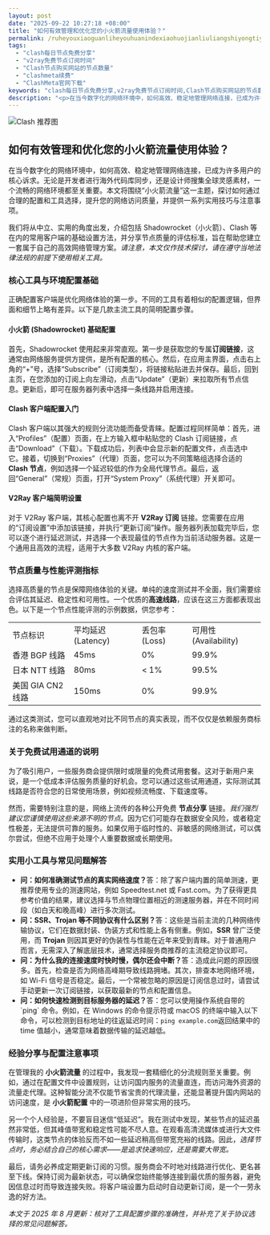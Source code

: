 ```yaml
---
layout: post
date: "2025-09-22 10:27:18 +08:00"
title: "如何有效管理和优化您的小火箭流量使用体验？"
permalink: /ruheyouxiaoguanliheyouhuanindexiaohuojianliuliangshiyongtiyan/
tags:
  - "clash每日节点免费分享"
  - "v2ray免费节点订阅时间"
  - "Clash节点购买网站的节点数量"
  - "clashmeta续费"
  - "ClashMeta官网下载"
keywords: "clash每日节点免费分享,v2ray免费节点订阅时间,Clash节点购买网站的节点数量,clashmeta续费,ClashMeta官网下载"
description: "<p>在当今数字化的网络环境中，如何高效、稳定地管理网络连接，已成为许多用户的核心诉求。无论是开发者进行海外代码库同步，还是设计师搜集全球灵感素材，一个流畅的网络环境都至关重要。本文将围绕“小火箭流量”这一主题，探讨如何通过合理的配置和工具选择，提升您的网络访问质量，并提供一系列实用技巧与注意事项。</p>"
---
```


![Clash 推荐图](https://clashjd.github.io/assets/img/机场订阅免费.png)

## 如何有效管理和优化您的小火箭流量使用体验？

<p>在当今数字化的网络环境中，如何高效、稳定地管理网络连接，已成为许多用户的核心诉求。无论是开发者进行海外代码库同步，还是设计师搜集全球灵感素材，一个流畅的网络环境都至关重要。本文将围绕“小火箭流量”这一主题，探讨如何通过合理的配置和工具选择，提升您的网络访问质量，并提供一系列实用技巧与注意事项。</p>
<p>我们将从中立、实用的角度出发，介绍包括 Shadowrocket（小火箭）、Clash 等在内的常用客户端的基础设置方法，并分享节点质量的评估标准，旨在帮助您建立一套属于自己的高效网络管理方案。<em>请注意，本文仅作技术探讨，请在遵守当地法律法规的前提下使用相关工具。</em></p>

<h3>核心工具与环境配置基础</h3>
<p>正确配置客户端是优化网络体验的第一步。不同的工具有着相似的配置逻辑，但界面和细节上略有差异。以下是几款主流工具的简明配置步骤。</p>
<h4>小火箭 (Shadowrocket) 基础配置</h4>
<p>首先，Shadowrocket 使用起来非常直观。第一步是获取您的专属<strong>订阅链接</strong>，这通常由网络服务提供方提供，是所有配置的核心。然后，在应用主界面，点击右上角的“+”号，选择“Subscribe”（订阅类型），将链接粘贴进去并保存。最后，回到主页，在您添加的订阅上向左滑动，点击“Update”（更新）来拉取所有节点信息。更新后，即可在服务器列表中选择一条线路并启用连接。</p>
<h4>Clash 客户端配置入门</h4>
<p>Clash 客户端以其强大的规则分流功能而备受青睐。配置过程同样简单：首先，进入“Profiles”（配置）页面，在上方输入框中粘贴您的 Clash 订阅链接，点击“Download”（下载）。下载成功后，列表中会显示新的配置文件，点击选中它。接着，切换到“Proxies”（代理）页面，您可以为不同策略组选择合适的 <strong>Clash 节点</strong>，例如选择一个延迟较低的作为全局代理节点。最后，返回“General”（常规）页面，打开“System Proxy”（系统代理）开关即可。</p>
<h4>V2Ray 客户端简明设置</h4>
<p>对于 V2Ray 客户端，其核心配置也离不开 <strong>V2Ray 订阅</strong> 链接。您需要在应用的“订阅设置”中添加该链接，并执行“更新订阅”操作。服务器列表加载完毕后，您可以逐个进行延迟测试，并选择一个表现最佳的节点作为当前活动服务器。这是一个通用且高效的流程，适用于大多数 V2Ray 内核的客户端。</p>

<h3>节点质量与性能评测指标</h3>
<p>选择高质量的节点是保障网络体验的关键。单纯的速度测试并不全面，我们需要综合评估其延迟、稳定性和可用性。一个优质的<strong>高速线路</strong>，应该在这三方面都表现出色。以下是一个节点性能评测的示例数据，供您参考：</p>
<table>
  <tr>
    <td>节点标识</td>
    <td>平均延迟 (Latency)</td>
    <td>丢包率 (Loss)</td>
    <td>可用性 (Availability)</td>
  </tr>
  <tr>
    <td>香港 BGP 线路</td>
    <td>45ms</td>
    <td>0%</td>
    <td>99.9%</td>
  </tr>
  <tr>
    <td>日本 NTT 线路</td>
    <td>80ms</td>
    <td>&lt; 1%</td>
    <td>99.5%</td>
  </tr>
  <tr>
    <td>美国 GIA CN2 线路</td>
    <td>150ms</td>
    <td>0%</td>
    <td>99.9%</td>
  </tr>
</table>
<p>通过这类测试，您可以直观地对比不同节点的真实表现，而不仅仅是依赖服务商标注的名称来做判断。</p>

<h3>关于免费试用通道的说明</h3>
<p>为了吸引用户，一些服务商会提供限时或限量的免费试用套餐。这对于新用户来说，是一个低成本评估服务质量的好机会。您可以通过这些试用通道，实际测试其线路是否符合您的日常使用场景，例如视频流畅度、下载速度等。</p>
<p>然而，需要特别注意的是，网络上流传的各种公开免费 <strong>节点分享</strong> 链接。<em>我们强烈建议您谨慎使用这些来源不明的节点</em>。因为它们可能存在数据安全风险，或者稳定性极差，无法提供可靠的服务。如果仅用于临时性的、非敏感的网络测试，可以偶尔尝试，但绝不应用于处理个人重要数据或长期使用。</p>

<h3>实用小工具与常见问题解答</h3>
<ul>
  <li><strong>问：如何准确测试节点的真实网络速度？</strong>答：除了客户端内置的简单测速，更推荐使用专业的测速网站，例如 Speedtest.net 或 Fast.com。为了获得更具参考价值的结果，建议选择与节点物理位置相近的测速服务器，并在不同时间段（如白天和晚高峰）进行多次测试。</li>
  <li><strong>问：SSR、Trojan 等不同协议有什么区别？</strong>答：这些是当前主流的几种网络传输协议，它们在数据封装、伪装方式和性能上各有侧重。例如，<strong>SSR</strong> 曾广泛使用，而 <strong>Trojan</strong> 则因其更好的伪装性与性能在近年来受到青睐。对于普通用户而言，无需深入了解底层技术，通常选择服务商推荐的主流稳定协议即可。</li>
  <li><strong>问：为什么我的连接速度时快时慢，偶尔还会中断？</strong>答：造成此问题的原因很多。首先，检查是否为网络高峰期导致线路拥堵。其次，排查本地网络环境，如 Wi-Fi 信号是否稳定。最后，一个常被忽略的原因是订阅信息过时，请尝试手动更新一次订阅链接，以获取最新的节点和配置信息。</li>
  <li><strong>问：如何快速检测到目标服务器的延迟？</strong>答：您可以使用操作系统自带的 `ping` 命令。例如，在 Windows 的命令提示符或 macOS 的终端中输入以下命令，可以检测到目标地址的往返延迟时间：<code>ping example.com</code>返回结果中的 time 值越小，通常意味着数据传输的延迟越低。</li>
</ul>

<h3>经验分享与配置注意事项</h3>
<p>在管理我的 <strong>小火箭流量</strong> 的过程中，我发现一套精细化的分流规则至关重要。例如，通过在配置文件中设置规则，让访问国内服务的流量直连，而访问海外资源的流量走代理。这种智能分流不仅能节省宝贵的代理流量，还能显著提升国内网站的访问速度，是 <strong>小火箭配置</strong> 中的一项进阶但非常实用的技巧。</p>
<p>另一个个人经验是，不要盲目迷信“低延迟”。我在测试中发现，某些节点的延迟虽然非常低，但其峰值带宽和稳定性可能不尽人意。在观看高清流媒体或进行大文件传输时，这类节点的体验反而不如一些延迟稍高但带宽充裕的线路。因此，<em>选择节点时，务必结合自己的核心需求——是追求快速响应，还是需要大带宽。</em></p>
<p>最后，请务必养成定期更新订阅的习惯。服务商会不时地对线路进行优化、更名甚至下线。保持订阅为最新状态，可以确保您始终能够连接到最优质的服务器，避免因信息过时而导致连接失败。将客户端设置为启动时自动更新订阅，是一个一劳永逸的好方法。</p>

<p><em>本文于 2025 年 8 月更新：核对了工具配置步骤的准确性，并补充了关于协议选择的常见问题解答。</em></p>